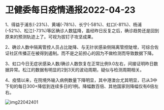 # 卫健委每日疫情通报2022-04-23

1、得益于浦东(-23%)、黄埔(-78%)、长宁(-58%)、虹口(-81%)、杨浦(-52%)、松江(-73%)等区确诊人数猛降，虽经昨日反复之后，确诊趋势还是回到原来的预测轨迹上了。可视为拔钉子攻坚成果。

2、确诊人数中隔离管控人员占比陡降、与无针状感染侧隔离管控陡增，可综合佐证社区传播正在被得到遏制。而不是之前担心的因为不做检测而导致数据下降。

3、虹口今日无症状感染人数/确诊人数恢复在正常比例9.0左右，间接证明昨日数据异常。松江的数据有明显的2到3天的波动周期，疑似与检测周期相关。

4、疫情以来，在院境外输入病例数量下降明显，其中港澳台尤其明显，已从3中下旬的每日300+降低到连续多日的1例。降幅数百倍、其他国家则降幅仅有6倍左右。

<img decoding="async" src="https://i0.wp.com/s2.loli.net/2022/05/02/4r7jhngVQeP8LUx.jpg?w=640&#038;ssl=1" alt="img22042401" data-recalc-dims="1" />
